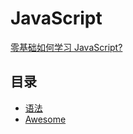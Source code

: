 # JavaScript

[零基础如何学习 JavaScript?](newbie.md)

## 目录

- [语法](lang/index.md)
- [Awesome](awesome.md)

